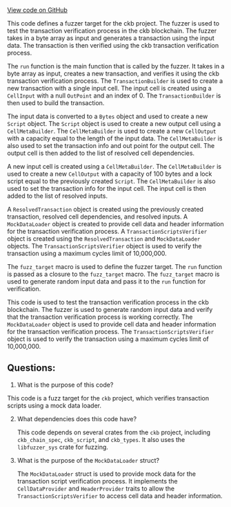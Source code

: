 [View code on GitHub](https://github.com/nervosnetwork/ckb/script/fuzz/fuzz_targets/transaction_scripts_verifier_data0.rs)

This code defines a fuzzer target for the ckb project. The fuzzer is used to test the transaction verification process in the ckb blockchain. The fuzzer takes in a byte array as input and generates a transaction using the input data. The transaction is then verified using the ckb transaction verification process.

The `run` function is the main function that is called by the fuzzer. It takes in a byte array as input, creates a new transaction, and verifies it using the ckb transaction verification process. The `TransactionBuilder` is used to create a new transaction with a single input cell. The input cell is created using a `CellInput` with a null `OutPoint` and an index of 0. The `TransactionBuilder` is then used to build the transaction.

The input data is converted to a `Bytes` object and used to create a new `Script` object. The `Script` object is used to create a new output cell using a `CellMetaBuilder`. The `CellMetaBuilder` is used to create a new `CellOutput` with a capacity equal to the length of the input data. The `CellMetaBuilder` is also used to set the transaction info and out point for the output cell. The output cell is then added to the list of resolved cell dependencies.

A new input cell is created using a `CellMetaBuilder`. The `CellMetaBuilder` is used to create a new `CellOutput` with a capacity of 100 bytes and a lock script equal to the previously created `Script`. The `CellMetaBuilder` is also used to set the transaction info for the input cell. The input cell is then added to the list of resolved inputs.

A `ResolvedTransaction` object is created using the previously created transaction, resolved cell dependencies, and resolved inputs. A `MockDataLoader` object is created to provide cell data and header information for the transaction verification process. A `TransactionScriptsVerifier` object is created using the `ResolvedTransaction` and `MockDataLoader` objects. The `TransactionScriptsVerifier` object is used to verify the transaction using a maximum cycles limit of 10,000,000.

The `fuzz_target` macro is used to define the fuzzer target. The `run` function is passed as a closure to the `fuzz_target` macro. The `fuzz_target` macro is used to generate random input data and pass it to the `run` function for verification.

This code is used to test the transaction verification process in the ckb blockchain. The fuzzer is used to generate random input data and verify that the transaction verification process is working correctly. The `MockDataLoader` object is used to provide cell data and header information for the transaction verification process. The `TransactionScriptsVerifier` object is used to verify the transaction using a maximum cycles limit of 10,000,000.
## Questions: 
 1. What is the purpose of this code?
   
   This code is a fuzz target for the `ckb` project, which verifies transaction scripts using a mock data loader.

2. What dependencies does this code have?
   
   This code depends on several crates from the `ckb` project, including `ckb_chain_spec`, `ckb_script`, and `ckb_types`. It also uses the `libfuzzer_sys` crate for fuzzing.

3. What is the purpose of the `MockDataLoader` struct?
   
   The `MockDataLoader` struct is used to provide mock data for the transaction script verification process. It implements the `CellDataProvider` and `HeaderProvider` traits to allow the `TransactionScriptsVerifier` to access cell data and header information.